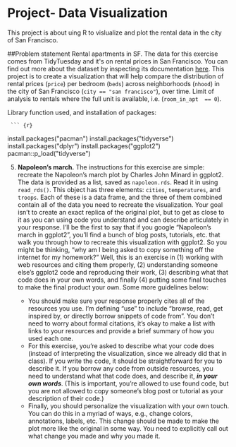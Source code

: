 # Project- Data Visualization

This project is about uing R to vislualize and plot the rental data in the city of San Francisco. 

##Problem statement
Rental apartments in SF. The data for this exercise comes from 
TidyTuesday and it's on rental prices in San Francisco. You can find 
out more about the dataset by inspecting its documentation 
[here](https://github.com/rfordatascience/tidytuesday/tree/master/data/2022/2022-07-05).
This project is to create a visualization that will help compare the distribution
of rental prices (`price`) per bedroom (`beds`) across neighborhoods 
(`nhood`) in the city of San Francisco (`city == "san francisco"`), 
over time. Limit of analysis to rentals where the full unit is available,
i.e. (`room_in_apt	== 0`). 

Library function used, and installation of packages:

     ``` {r}
install.packages("pacman")
install.packages("tidyverse")
install.packages("dplyr")
install.packages("ggplot2")
pacman::p_load("tidyverse")

    

5.  **Napoleon’s march.** The instructions for this exercise are simple:
    recreate the Napoleon’s march plot by Charles John Minard in
    ggplot2. The data is provided as a list, saved as `napoleon.rds`.
    Read it in using `read_rds()`. This object has three elements:
    `cities`, `temperatures`, and `troops`. Each of these is a data
    frame, and the three of them combined contain all of the data you
    need to recreate the visualization. Your goal isn’t to create an
    exact replica of the original plot, but to get as close to it as you
    can using code you understand and can describe articulately in your
    response. I’ll be the first to say that if you google “Napoleon’s
    march in ggplot2”, you’ll find a bunch of blog posts, tutorials,
    etc. that walk you through how to recreate this visualization with
    ggplot2. So you might be thinking, “why am I being asked to copy
    something off the internet for my homework?” Well, this is an
    exercise in (1) working with web resources and citing them
    properly, (2) understanding someone else’s ggplot2 code and
    reproducing their work, (3) describing what that code does in your
    own words, and finally (4) putting some final touches to make the
    final product your own. Some more guidelines below:

    -   You should make sure your response properly cites all of the
        resources you use. I’m defining “use” to include “browse, read,
        get inspired by, or directly borrow snippets of code from”. You
        don’t need to worry about formal citations, it’s okay to make a
        list with links to your resources and provide a brief summary of
        how you used each one.
    -   For this exercise, you’re asked to describe what your code does
        (instead of interpreting the visualization, since we already did
        that in class). If you write the code, it should be
        straightforward for you to describe it. If you borrow any code
        from outside resources, you need to understand what that code
        does, and describe it, ***in your own words***. (This is
        important, you’re allowed to use found code, but you are not
        allowed to copy someone’s blog post or tutorial as your
        description of their code.)
    -   Finally, you should personalize the visualization with your own
        touch. You can do this in a myriad of ways, e.g., change colors,
        annotations, labels, etc. This change should be made to make the
        plot more like the original in some way. You need to explicitly
        call out what change you made and why you made it.
